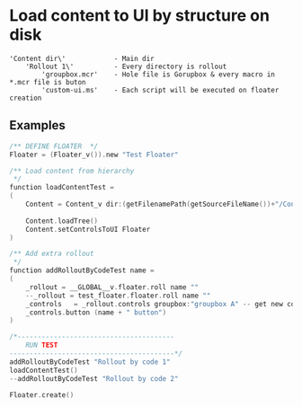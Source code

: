 # Load content to UI by structure on disk      'Content dir\'            - Main dir          'Rollout 1\'          - Every directory is rollout              'groupbox.mcr'    - Hole file is Gorupbox & every macro in *.mcr file is buton              'custom-ui.ms'    - Each script will be executed on floater creation  ## Examples  
``` objectivec
/** DEFINE FLOATER  */Floater	= (Floater_v()).new "Test Floater"/** Load content from hierarchy */function loadContentTest =(	Content = Content_v dir:(getFilenamePath(getSourceFileName())+"/Content-hierarchy-test")		Content.loadTree()	Content.setControlsToUI Floater)/** Add extra rollout */function addRolloutByCodeTest name =(	_rollout = __GLOBAL__v.floater.roll name ""	--_rollout = test_floater.floater.roll name ""	_controls	= _rollout.controls groupbox:"groupbox A" -- get new container for controls	_controls.button (name + " button"))/*---------------------------------------	RUN TEST-----------------------------------------*/addRolloutByCodeTest "Rollout by code 1"loadContentTest()--addRolloutByCodeTest "Rollout by code 2"Floater.create()
```    